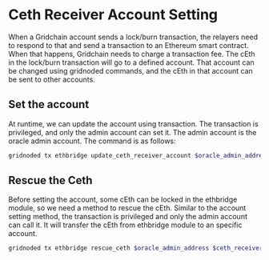 # Ceth Receiver Account Setting
When a Gridchain account sends a lock/burn transaction, the relayers need to respond to that and send a transaction to an Ethereum smart contract.
When that happens, Gridchain needs to charge a transaction fee. The cEth in the lock/burn transaction will go to a defined account.
That account can be changed using gridnoded commands, and the cEth in that account can be sent to other accounts.

## Set the account
At runtime, we can update the account using transaction.
The transaction is privileged, and only the admin account can set it.
The admin account is the oracle admin account. The command is as follows:

```bash
gridnoded tx ethbridge update_ceth_receiver_account $oracle_admin_address $ceth_receiver_account --node tcp://rpc.gridchain.finance:80 --keyring-backend=file --chain-id=gridchain --from=$oracle_admin_moniker --fees=100000rowan
```

## Rescue the Ceth
Before setting the account, some cEth can be locked in the ethbridge module, so we need a method to rescue the cEth.
Similar to the account setting method, the transaction is privileged and only the admin account can call it.
It will transfer the cEth from ethbridge module to an specific account.

```bash
gridnoded tx ethbridge rescue_ceth $oracle_admin_address $ceth_receiver_account $ceth_amount --node tcp://rpc.gridchain.finance:80 --keyring-backend=file --chain-id=gridchain --from=$oracle_admin_moniker --fees=100000rowan
```

